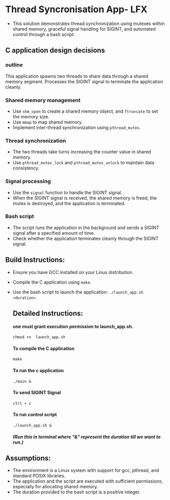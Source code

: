 # Thread Syncronisation App- LFX
- This solution demonstrates thread synchronization using mutexes within shared memory, graceful signal handling for SIGINT, and automated control through a bash script.

## C application design decisions

### outline
This application spawns two threads to share data through a shared memory segment. Processes the SIGINT signal to terminate the application cleanly.

### Shared memory management

- Use `shm_open` to create a shared memory object, and `ftruncate` to set the memory size.
- Use `mmap` to map shared memory.
- Implement inter-thread synchronization using `pthread_mutex`.

### Thread synchronization

- The two threads take turns increasing the counter value in shared memory.
- Use `pthread_mutex_lock` and `pthread_mutex_unlock` to maintain data consistency.

### Signal processing

- Use the `signal` function to handle the SIGINT signal.
- When the SIGINT signal is received, the shared memory is freed, the mutex is destroyed, and the application is terminated.

### Bash script

- The script runs the application in the background and sends a SIGINT signal after a specified amount of time.
- Check whether the application terminates cleanly through the SIGINT signal.


## Build Instructions:
- Ensure you have GCC installed on your Linux distribution.
- Compile the C application using `make`.
- Use the bash script to launch the application: `./launch_app.sh <duration>`.

  ## Detailed Instructions:

  #### one must grant execution permission to launch_app.sh.
  `chmod +x  launch_app.sh`

  #### To compile the C application
   `make`

  #### To run the c application
  `./main &`

  #### To send SIGINT Signal 
  `ctrl + c`

  #### To run control script
  `./launch_app.sh &`

  ##### (Run this in terminal where "&" represent the duration till we want to run.)


## Assumptions:
- The environment is a Linux system with support for gcc, pthread, and standard POSIX libraries.
- The application and the script are executed with sufficient permissions, especially for allocating shared memory.
- The duration provided to the bash script is a positive integer.
